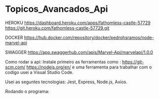 # Topicos_Avancados_Api

HEROKU
https://dashboard.heroku.com/apps/fathomless-castle-57729
https://git.heroku.com/fathomless-castle-57729.git

DOCKER
https://hub.docker.com/repository/docker/pedrohsramos/node-marvel-api

SWAGGER
https://app.swaggerhub.com/apis/Marvel-Api/marvelapi/1.0.0

Como rodar a api:
Instale primeiro as ferramentas como : https://git-scm.com/
https://nodejs.org/en/ e uma ferramenta para trabalhar com o codigo usei a Visual Studio Code.

Usei as seguntes tecnologias: Jest, Express, Node.js, Axios.

Rodando o programa:

